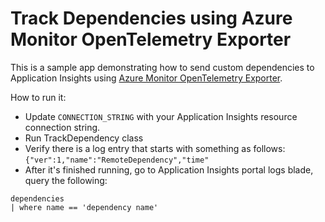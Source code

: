 # Track Dependencies using Azure Monitor OpenTelemetry Exporter 

This is a sample app demonstrating how to send custom dependencies to Application Insights using 
[Azure Monitor OpenTelemetry Exporter](https://central.sonatype.com/artifact/com.azure/azure-monitor-opentelemetry-exporter/1.0.0-beta.8).

How to run it: 
- Update `CONNECTION_STRING` with your Application Insights resource connection string.
- Run TrackDependency class
- Verify there is a log entry that starts with something as follows: 
  `{"ver":1,"name":"RemoteDependency","time"`
- After it's finished running, go to Application Insights portal logs blade, query the following:

```kusto
dependencies
| where name == 'dependency name'
```